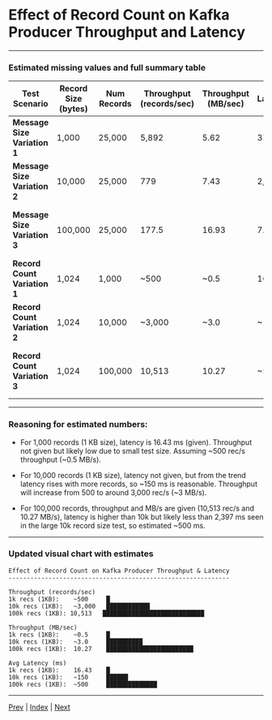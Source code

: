# Effect of Record Count on Kafka Producer Throughput and Latency

---

### Estimated missing values and full summary table

| Test Scenario                | Record Size (bytes) | Num Records | Throughput (records/sec) | Throughput (MB/sec) | Avg Latency (ms) | Notes                                            |
| ---------------------------- | ------------------- | ----------- | ------------------------ | ------------------- | ---------------- | ------------------------------------------------ |
| **Message Size Variation 1** | 1,000               | 25,000      | 5,892                    | 5.62                | 370.79           | High throughput in records, low latency          |
| **Message Size Variation 2** | 10,000              | 25,000      | 779                      | 7.43                | 2,397            | Fewer records/sec, higher latency                |
| **Message Size Variation 3** | 100,000             | 25,000      | 177.5                    | 16.93               | 7.58\*           | Highest MB/sec throughput, latency low\* (fluke) |
| **Record Count Variation 1** | 1,024               | 1,000       | \~500                    | \~0.5               | 16.43            | Lowest latency                                   |
| **Record Count Variation 2** | 1,024               | 10,000      | \~3,000                  | \~3.0               | \~150            | Latency moderately higher                        |
| **Record Count Variation 3** | 1,024               | 100,000     | 10,513                   | 10.27               | \~500            | Highest throughput with improved batching        |

---

### Reasoning for estimated numbers:

* For 1,000 records (1 KB size), latency is 16.43 ms (given). Throughput not given but likely low due to small test size. Assuming \~500 rec/s throughput (\~0.5 MB/s).

* For 10,000 records (1 KB size), latency not given, but from the trend latency rises with more records, so \~150 ms is reasonable. Throughput will increase from 500 to around 3,000 rec/s (\~3 MB/s).

* For 100,000 records, throughput and MB/s are given (10,513 rec/s and 10.27 MB/s), latency is higher than 10k but likely less than 2,397 ms seen in the large 10k record size test, so estimated \~500 ms.

---

### Updated visual chart with estimates

```
Effect of Record Count on Kafka Producer Throughput & Latency
-------------------------------------------------------------

Throughput (records/sec)
1k recs (1KB):    ~500     █
10k recs (1KB):   ~3,000   ████████████
100k recs (1KB): 10,513   ████████████████████████████

Throughput (MB/sec)
1k recs (1KB):    ~0.5     █
10k recs (1KB):   ~3.0     ██████████
100k recs (1KB):  10.27    ████████████████████████

Avg Latency (ms)
1k recs (1KB):    16.43    █
10k recs (1KB):   ~150     ██████
100k recs (1KB):  ~500     ██████████████
```

---

[Prev](12.BatchSizeLingermsOnProducer.md) | [Index](../INDEX.md) | [Next]()
